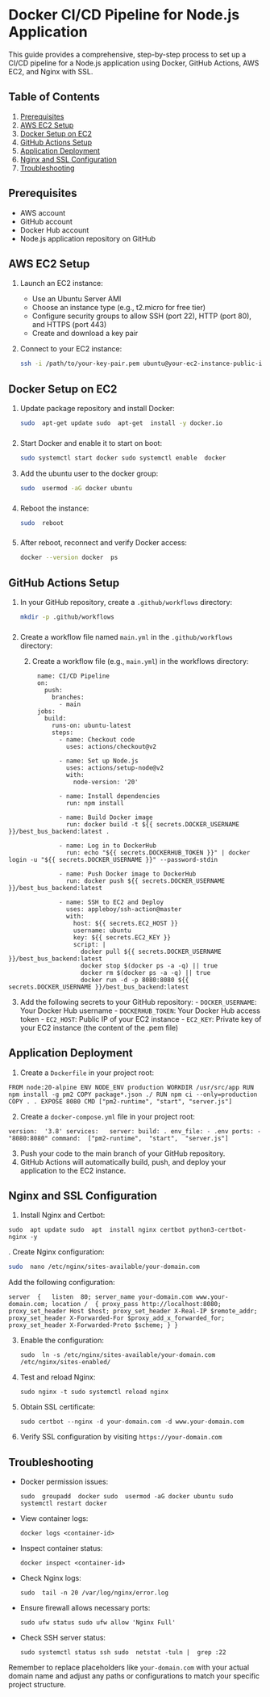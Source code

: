 
# Docker CI/CD Pipeline for Node.js Application

This guide provides a comprehensive, step-by-step process to set up a CI/CD pipeline for a Node.js application using Docker, GitHub Actions, AWS EC2, and Nginx with SSL.

## Table of Contents

1. [Prerequisites](#prerequisites)
2. [AWS EC2 Setup](#aws-ec2-setup)
3. [Docker Setup on EC2](#docker-setup-on-ec2)
4. [GitHub Actions Setup](#github-actions-setup)
5. [Application Deployment](#application-deployment)
6. [Nginx and SSL Configuration](#nginx-and-ssl-configuration)
7. [Troubleshooting](#troubleshooting)

## Prerequisites

- AWS account
- GitHub account
- Docker Hub account
- Node.js application repository on GitHub

## AWS EC2 Setup

1. Launch an EC2 instance:
   - Use an Ubuntu Server AMI
   - Choose an instance type (e.g., t2.micro for free tier)
   - Configure security groups to allow SSH (port 22), HTTP (port 80), and HTTPS (port 443)
   - Create and download a key pair

2. Connect to your EC2 instance:
   ```bash
   ssh -i /path/to/your-key-pair.pem ubuntu@your-ec2-instance-public-ip
## Docker Setup on EC2

1.  Update package repository and install Docker:
       
     ```bash
    sudo  apt-get update sudo  apt-get  install -y docker.io
  ###
2.  Start Docker and enable it to start on boot:
	  ```bash
	  sudo systemctl start docker sudo systemctl enable  docker
    
3.  Add the ubuntu user to the docker group:
    ```bash
    sudo  usermod -aG docker ubuntu
  ###    
4.  Reboot the instance:
	  ```bash
    sudo  reboot
  ###    
5.  After reboot, reconnect and verify Docker access:
     ```bash
    docker --version docker  ps
  ##    

## GitHub Actions Setup

1.  In your GitHub repository, create a `.github/workflows` directory:
    ```bash
    mkdir -p .github/workflows
  ###    


2.  Create a workflow file named `main.yml` in the `.github/workflows` directory:

	2. Create a workflow file (e.g., `main.yml`) in the workflows directory:
```
		name: CI/CD Pipeline
		on:
		  push:
		    branches:
		      - main
		jobs:
		  build:
		    runs-on: ubuntu-latest
		    steps:
		      - name: Checkout code
		        uses: actions/checkout@v2
		      
		      - name: Set up Node.js
		        uses: actions/setup-node@v2
		        with:
		          node-version: '20'
		      
		      - name: Install dependencies
		        run: npm install
		      
		      - name: Build Docker image
		        run: docker build -t ${{ secrets.DOCKER_USERNAME }}/best_bus_backend:latest .
		      
		      - name: Log in to DockerHub
		        run: echo "${{ secrets.DOCKERHUB_TOKEN }}" | docker login -u "${{ secrets.DOCKER_USERNAME }}" --password-stdin
		      
		      - name: Push Docker image to DockerHub
		        run: docker push ${{ secrets.DOCKER_USERNAME }}/best_bus_backend:latest
		      
		      - name: SSH to EC2 and Deploy
		        uses: appleboy/ssh-action@master
		        with:
		          host: ${{ secrets.EC2_HOST }}
		          username: ubuntu
		          key: ${{ secrets.EC2_KEY }}
		          script: |
		            docker pull ${{ secrets.DOCKER_USERNAME }}/best_bus_backend:latest
		            docker stop $(docker ps -a -q) || true
		            docker rm $(docker ps -a -q) || true
		            docker run -d -p 8080:8080 ${{ secrets.DOCKER_USERNAME }}/best_bus_backend:latest
```

 3.  Add the following secrets to your GitHub repository:
    -   `DOCKER_USERNAME`: Your Docker Hub username
    -   `DOCKERHUB_TOKEN`: Your Docker Hub access token
    -   `EC2_HOST`: Public IP of your EC2 instance
    -   `EC2_KEY`: Private key of your EC2 instance (the content of the .pem file)

## Application Deployment

1.  Create a `Dockerfile` in your project root:
    
```   
FROM node:20-alpine ENV NODE_ENV production WORKDIR /usr/src/app RUN npm install -g pm2 COPY package*.json ./ RUN npm ci --only=production COPY . . EXPOSE 8080 CMD ["pm2-runtime", "start", "server.js"]
```
    
2.  Create a `docker-compose.yml` file in your project root:

```   
version:  '3.8' services:   server: build: . env_file: - .env ports: -  "8080:8080" command:  ["pm2-runtime",  "start",  "server.js"]
```    
3.  Push your code to the main branch of your GitHub repository.
4.  GitHub Actions will automatically build, push, and deploy your application to the EC2 instance.

## Nginx and SSL Configuration

1.  Install Nginx and Certbot:
  ```  
sudo  apt update sudo  apt  install nginx certbot python3-certbot-nginx -y
```    

.  Create Nginx configuration:
```bash
sudo  nano /etc/nginx/sites-available/your-domain.com
 ```

   Add the following configuration:
```
server  {   listen  80; server_name your-domain.com www.your-domain.com; location /  { proxy_pass http://localhost:8080; proxy_set_header Host $host; proxy_set_header X-Real-IP $remote_addr; proxy_set_header X-Forwarded-For $proxy_add_x_forwarded_for; proxy_set_header X-Forwarded-Proto $scheme; } }
```    
3.  Enable the configuration:
    
    `sudo  ln -s /etc/nginx/sites-available/your-domain.com /etc/nginx/sites-enabled/`
    
4.  Test and reload Nginx:
    
    `sudo nginx -t sudo systemctl reload nginx`
    
5.  Obtain SSL certificate:
   
    `sudo certbot --nginx -d your-domain.com -d www.your-domain.com`
    
6.  Verify SSL configuration by visiting `https://your-domain.com`

## Troubleshooting

-   Docker permission issues:
    
    `sudo  groupadd  docker sudo  usermod -aG docker ubuntu sudo systemctl restart docker`
    
-   View container logs:
    
    `docker logs <container-id>`
    
-   Inspect container status:
    
    `docker inspect <container-id>`
    
-   Check Nginx logs:
     
    `sudo  tail -n 20 /var/log/nginx/error.log`
    
-   Ensure firewall allows necessary ports:
      
    `sudo ufw status sudo ufw allow 'Nginx Full'`
    
-   Check SSH server status:
     
    `sudo systemctl status ssh sudo  netstat -tuln |  grep :22`
    

Remember to replace placeholders like `your-domain.com` with your actual domain name and adjust any paths or configurations to match your specific project structure.
<!--stackedit_data:
eyJoaXN0b3J5IjpbLTQwMjY5NDUxOSwtMjYyNzA4NTUwXX0=
-->